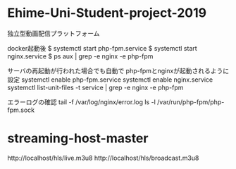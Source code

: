 # Ehime-Uni-Student-project-2019
独立型動画配信プラットフォーム

docker起動後
$ systemctl start php-fpm.service
$ systemctl start nginx.service
$ ps aux | grep -e nginx -e php-fpm

サーバの再起動が行われた場合でも自動で php-fpmとnginxが起動されるように設定
systemctl enable php-fpm.service
systemctl enable nginx.service
systemctl list-unit-files -t service | grep -e nginx -e php-fpm


エラーログの確認
tail -f /var/log/nginx/error.log
ls -l /var/run/php-fpm/php-fpm.sock

# streaming-host-master
http://localhost/hls/live.m3u8
http://localhost/hls/broadcast.m3u8